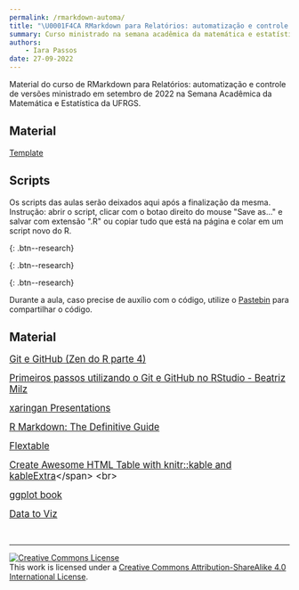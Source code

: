 ```yaml
---
permalink: /rmarkdown-automa/
title: "\U0001F4CA RMarkdown para Relatórios: automatização e controle de versões"
summary: Curso ministrado na semana acadêmica da matemática e estatística
authors:
    - Iara Passos
date: 27-09-2022
---
```


Material do curso de RMarkdown para Relatórios: automatização e controle de versões ministrado em setembro de 2022 na Semana Acadêmica da Matemática e Estatística da UFRGS.

## Material

[Template](https://github.com/ipassos/curso_rmarkdown_git/raw/main/template.docx)

## Scripts

Os scripts das aulas serão deixados aqui após a finalização da mesma.
Instrução: abrir o script, clicar com o botao direito do mouse "Save as..." e salvar com extensão ".R" ou copiar tudo que está na página e colar em um script novo do R. 

[](){: .btn--research}

[](){: .btn--research}

[](){: .btn--research}

Durante a aula, caso precise de auxílio com o código, utilize o [Pastebin](https://pastebin.com/) para compartilhar o código. 


## Material 


<span style="font-size:larger;">[Git e GitHub (Zen do R parte 4)](https://blog.curso-r.com/posts/2019-07-23-zen-do-r-4/)</span> <br>

<span style="font-size:larger;">[Primeiros passos utilizando o Git e GitHub no RStudio - Beatriz Milz](https://beatrizmilz.github.io/RLadies-Git-RStudio-2019/#1)</span> <br>

<span style="font-size:larger;">[xaringan Presentations](https://bookdown.org/yihui/rmarkdown/xaringan.html)</span> <br>

<span style="font-size:larger;">[R Markdown: The Definitive Guide](https://bookdown.org/yihui/rmarkdown/)</span> <br>

<span style="font-size:larger;">[Flextable](https://ardata-fr.github.io/flextable-book/)</span> <br>

<span style="font-size:larger;">[Create Awesome HTML Table with knitr::kable and kableExtra]([https://ardata-fr.github.io/flextable-book/](https://cran.r-project.org/web/packages/kableExtra/vignettes/awesome_table_in_html.html))</span> <br>

<span style="font-size:larger;">[ggplot book](https://ggplot2-book.org/)</span> <br>

<span style="font-size:larger;">[Data to Viz](https://www.data-to-viz.com/)</span> <br>

&nbsp;

<hr/>

<a rel="license" href="http://creativecommons.org/licenses/by-sa/4.0/"><img alt="Creative Commons License" style="border-width:0" src="https://i.creativecommons.org/l/by-sa/4.0/88x31.png" /></a><br />This work is licensed under a <a rel="license" href="http://creativecommons.org/licenses/by-sa/4.0/">Creative Commons Attribution-ShareAlike 4.0 International License</a>.
